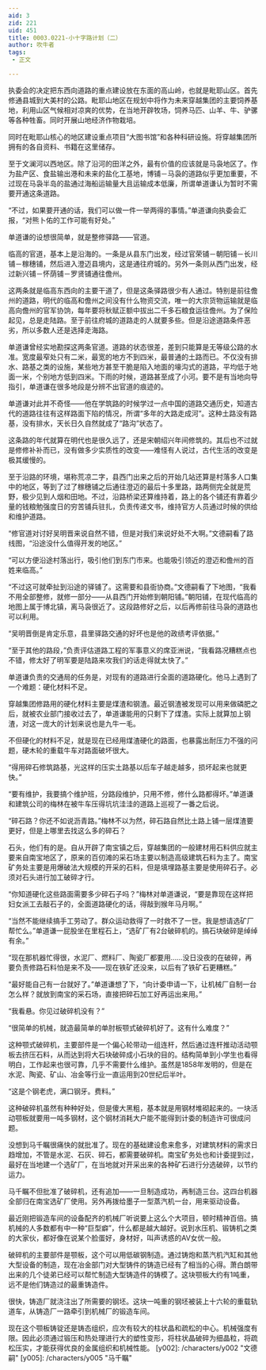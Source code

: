 ```yaml
---
aid: 3
zid: 221
uid: 451
title: 0003.0221-小十字路计划（二）
author: 吹牛者
tags: 
 - 正文

---
```




  执委会的决定把东西向道路的重点建设放在东面的高山岭，也就是毗耶山区。首先修通县城到大美村的公路。毗耶山地区在规划中将作为未来穿越集团的主要饲养基地，利用山区气候相对凉爽的优势，在当地开辟牧场，饲养马匹、山羊、牛、驴骡等各种牲畜。同时开展山地经济作物栽培。

  同时在毗耶山核心的地区建设重点项目“大图书馆”和各种科研设施。将穿越集团所拥有的各自资料、书籍在这里储存。

  至于文澜河以西地区。除了沿河的田洋之外，最有价值的应该就是马袅地区了。作为盐产区、食盐输出港和未来的盐化工基地，博铺－马袅的道路似乎更加重要，不过现在马袅半岛的盐通过海船运输量大且运输成本低廉，所谓单道谦认为暂时不需要开通这条道路。

  “不过，如果要开通的话，我们可以做一件一举两得的事情。”单道谦向执委会汇报，“对熊卜佑的工作可能有好处。”

  单道谦的设想很简单，就是整修驿路——官道。

  临高的官道，基本上是沿海的。一条是从县东门出发，经过官荣铺－朝阳铺－长川铺－稼穗铺，然后进入澄迈县境内，这是通往府城的。另外一条则从西门出发，经过新兴铺－怀荫铺－罗贤铺通往儋州。

  这两条就是临高东西向的主要干道了，但是这条驿路很少有人通过。特别是前往儋州的道路，明代的临高和儋州之间没有什么物资交流，唯一的大宗货物运输就是临高向儋州的官军协饷，每年要将秋赋正额中拔出二千多石粮食运往儋州。为了保险起见，总是走陆路。至于前往府城的道路走的人就要多些。但是沿途道路条件恶劣，所以多数人还是选择走海路。

  单道谦曾经实地勘探这两条官道。道路的状态很差，差到只能算是无等级公路的水准。宽度最窄处只有二米，最宽的地方不到四米，最普通的土路而已。不仅没有排水、路基之类的设施，某些地方甚至干脆是陷入地面的壕沟式的道路，平均低于地面一米，个别地方低到四米。下雨的时候，道路甚至成了小河。要不是有当地向导指引，单道谦在很多地段是分辨不出官道的痕迹的。

  单道谦对此并不奇怪——他在学筑路的时候学过一点中国的道路交通历史，知道古代的道路往往有这样路面下陷的情况，所谓“多年的大路走成河”。这种土路没有路基，没有排水，天长日久自然就成了“路沟”状态了。

  这条路的年代就算在明代也是很久远了，还是宋朝绍兴年间修筑的。其后也不过就是修修补补而已，没有做多少实质性的改变——难怪有人说过，古代生活的改变是极其缓慢的。

  至于沿路的环境，堪称荒凉二字，县西门出来之后的开始几站还算是村落多人口集中的地区，等到了过了稼穗铺之后通往澄迈的最后十多里路，路两侧完全就是荒野，极少见到人烟和田地。不过，沿路桥梁还算维持着，路上的各个铺还有靠着少量的钱粮勉强度日的穷苦铺兵驻扎，负责传递文书，维持官方人员通过时候的供给和维护道路。

  “修官道对讨好吴明晋来说自然不错，但是对我们来说好处不大啊。”文德嗣看了路线图，“沿途没什么值得开发的地区。”

  “可以方便沿途村落出行，吸引他们到东门市来。也能吸引领近的澄迈和儋州的百姓来临高。”

  “不过这可就牵扯到沿途的驿铺了。这需要和县衙协商。”文德嗣看了下地图，“我看不用全部整修，就修一部分——从县西门开始修到朝阳铺。”朝阳铺，在现代临高的地图上属于博北镇，离马袅很近了。这段路修好之后，以后再修前往马袅的道路也可以利用。

  “吴明晋倒是肯定乐意，县里驿路交通的好坏也是他的政绩考评依据。”

  “至于其他的路段，”负责评估道路工程的军事意义的席亚洲说，“我看路况糟糕点也不错，修太好了明军要是陆路来攻我们的话走得就太快了。”

  单道谦负责的交通局的任务是，对现有的道路进行全面的道路硬化。他马上遇到了一个难题：硬化材料不足。

  穿越集团修路用的硬化材料主要是煤渣和钢渣。最近钢渣被发现可以用来做磷肥之后，就被农业部门接收过去了，单道谦能用的只剩下了煤渣。实际上就算加上钢渣，对这一庞大的计划来说也是九牛一毛。

  不但硬化的材料不足，就是现在已经用煤渣硬化的路面，也暴露出耐压力不强的问题，硬木轮的重载牛车对路面破坏很大。

  “得用碎石修筑路基，光这样的压实土路基以后车子越走越多，损坏起来也就更快。”

  “要有维护，我要搞个维护班，分路段维护，只用不修，修什么路都得坏。”单道谦和建筑公司的梅林在被牛车压得坑坑洼洼的道路上巡视了一番之后说。

  “碎石路？你还不如说沥青路。”梅林不以为然，碎石路自然比土路上铺一层煤渣要更好，但是上哪里去找这么多的碎石？

  石头，他们有的是。自从开辟了南宝镇之后，穿越集团的一般建材用石料供应就主要来自南宝地区了，原来的百仞滩的采石场主要以制造高级建筑石料为主了。南宝矿务处主要是用爆破法大规模的开采的石料，但是填埋路基主要是使用碎石子。必须对石头进行加工破碎才行。

  “你知道硬化这些路面需要多少碎石子吗？”梅林对单道谦说，“要是靠现在这样把妇女派工去敲石子的，全面道路硬化的话，得敲到猴年马月啊。”

  “当然不能继续搞手工劳动了。群众运动救得了一时救不了一世。我是想请选矿厂帮忙么。”单道谦一屁股坐在里程石上，“选矿厂有2台破碎机的。搞石块破碎是绰绰有余。”

  “现在那机器忙得很，水泥厂、燃料厂、陶瓷厂都要用……没日没夜的在破碎，再要负责修路石料怕是来不及——现在铁矿还没来，以后有了铁矿石更糟糕。”

  “最好能自己有一台就好了。”单道谦想了下，“向计委申请一下，让机械厂自制一台怎么样？就放到南宝的采石场，直接把碎石加工好再运出来用。”

  “我看悬。你见过破碎机没有？”

  “很简单的机械，就造最简单的单肘板颚式破碎机好了。这有什么难度？”

  这种颚式破碎机，主要部件是一个偏心轮带动一组连杆，然后通过连杆推动活动颚板去挤压石料，从而达到将大石块破碎成小石块的目的。结构简单到小学生也看得明白，工作起来也很可靠，几乎不需要什么维护。虽然是1858年发明的，但是在水泥、陶瓷、矿山、冶金等行业一直运用到20世纪后半叶。

  “这是个钢老虎，满口钢牙。费料。”

  这种破碎机虽然有种种好处，但是傻大黑粗，基本就是用钢材堆砌起来的。一块活动颚板就要用一吨多钢材，这个钢材消耗大户能不能得到计委的制造许可很成问题。

  没想到马千瞩很痛快的就批准了。现在的基础建设愈来愈多，对建筑材料的需求日趋增加，不管是水泥、石灰、碎石，都需要破碎机。南宝矿务处也和计委提到过，最好在当地建一个选矿厂，在当地就对开采出来的各种矿石进行分选破碎，以节约运力。

  马千瞩不但批准了破碎机，还有追加——一旦制造成功，再制造三台。这四台机器全部归在南宝选矿厂使用。另外再拨给墨子一型蒸汽机一台，用来驱动设备。

  最近刚把锻造车间的设备配齐的机械厂听说要上这么个大项目，顿时精神百倍。搞机械的人多数都有中一种“巨型癖”，什么都是越大越好。说到水压机、锻铸机之类的大家伙，都好像在说某个脸蛋好，身材好，叫声诱惑的AV女优一般。

  破碎机的主要部件是颚板，这个可以用低碳钢制造。通过铸炮和蒸汽机汽缸和其他大型设备的制造，现在冶金部门对大型铸件的铸造已经有了相当的心得。萧白朗带出来的几个徒弟已经可以帮忙制造大型铸造件的铸模了。这块颚板大约有1吨重，远不是他们铸造过的最重铸造件。

  很快，铸造厂就浇注出了所需要的钢坯。这块一吨重的钢坯被装上十六轮的重载轨道车，从铸造厂一路牵引到机械厂的锻造车间。

  现在这个颚板铸锭还是铸态组织，应次有较大的柱状晶和疏松的中心。机械强度有限。因此必须通过锻压和热处理进行大的塑性变形，将柱状晶破碎为细晶粒，将疏松压实，才能获得优良的金属组织和机械性能。
[y002]: /characters/y002 "文德嗣"
[y005]: /characters/y005 "马千瞩"


